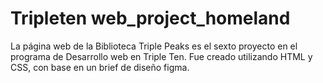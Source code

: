 # Tripleten web_project_homeland

La página web de la Biblioteca Triple Peaks es el sexto proyecto en el programa de Desarrollo web en Triple Ten. Fue creado utilizando HTML y CSS, con base en un brief de diseño figma.
